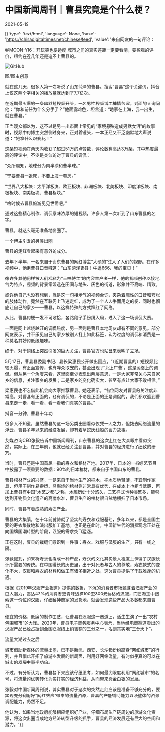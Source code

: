 # 中国新闻周刊｜曹县究竟是个什么梗？

2021-05-19

[{'type': 'text/html', 'language': None, 'base': 'https://chinadigitaltimes.net/chinese/feed', 'value': '来自网友的一句评论：



@MOON-Y16：开玩笑也要适度 城市之间的真实差距一定要看清，要客观的评价，纽约在近几年还是追不上曹县的。



![GitHub](https://mmbiz.qpic.cn/mmbiz_jpg/Zibeuu43K6ehuSgVBHATK0AbeA1668pPyzhOtzdgBicQ5Tc4nDme5IsIYSBlVUN2Cqbx8JVr67NS6v18yLDD3LbQ/640)

图/图虫创意

就在这几天，很多人第一次听说了山东菏泽的曹县。搜索“曹县”这个关键词，抖音上仅这两个字相关的播放量就达到了7.7亿次。

在近期最火爆的一条幽默短视频开头，一名男性视频博主神情苦涩，对面的人询问他：“你和前任为什么分手了？”他面露难色，坦言道：“她家在上海，我一出生，就在曹县。”

正当观众都以为，这不过是另一出市面上常见的“家境悬殊造成男默女泪”的故事时，视频中的博主突然侧过身来，正对着镜头，一本正经又不乏幽默地大声说道：“她拿什么跟我比！”

这条短视频在两天内收获了超过51万的点赞数，评论数也高达3万条，其中热度最高的评论中，不少是类似的对于曹县的调侃：

“众所周知，地球分为南半球和曹半球。”

“宁要曹县一张床，不要上海一套房。”

“世界八大板块：太平洋板块、欧亚板块、非洲板块、北美板块、印度洋板块、南极板块、南美板块、曹县板块。”

“啥时候去曹县旅游见见世面吧。”

通过这些精心制作、调侃意味浓厚的短视频，许多人第一次听到了山东曹县的名字。

曹县，就这么毫无准备地出圈了。

一个博主引发的另类出圈

曹县的走红看起来有意外的成分。

去年下半年，一名来自于山东曹县的网红博主“大硕的”进入了人们的视野。在许多视频中，他用曹县口音喊道：“山东菏泽曹县！牛逼666，我的宝贝！”



像许多其他同样被人们戏称为“土味博主”的内容生产者一样，他的视频创作以接地气为特点，视频的背景常常选在田间与地头、灰色的街道，形象并不高端、精致。

或许他自己也没有想到，就是这一句接地气的视频台词，夹杂着魔性的口音和夸张的肢体动作，竟然在互联网上飞速走红，成为了一个人人争而用之的梗，同时也彻底让自己的家乡——曹县，以这样特殊的方式蹿红了网络。

从此，曹县的梗一发不可收拾，各路段子手纷纷入局，进入了这一场调侃大赛。

一面是网上越烧越旺的调侃热度，另一面则是曹县本地网友却有不同的意见。部分网友表示，并不乐见自己的家乡被别人打上如此标签，认为过度的调侃和消费是一种莫名其妙的低级趣味。

终于，对于网络上突然引发的巨大关注，曹县官方也站出来表明了立场。

5月17日，曹县县委副书记、县长梁惠民公开做出回应，“（近期曹县的）短视频比较火爆，有正面宣传，也有哗众取宠的，甚至出现了‘北上广曹’，这是网络上的调侃。但从另一个角度来看，这里面至少表现出两层意思，一是大家非常关心来自家乡的信息，关注家乡的发展；二是家乡的变化确实大，甚至有点让大家不敢相信。”

梁惠民也不忘借此机会向大家推荐曹县。她还表示，“各位网友对曹县的关注度非常高，对曹县有正面的，也有调侃的，不论是正面的还是调侃的，我们都欢迎到曹县来走一走，看一看，看一看我们真实的曹县。”

抖音一分钟，曹县十年功

很多人不知道，虽然曹县的这一场另类出圈看似仅凭一人之力，但拨去网络流量的浮云，曹县多年以来的经济发展，却有着草蛇灰线般的蓄力故事。

艾媒咨询CEO张毅告诉中国新闻周刊，山东曹县的这次走红在大众眼中看似突然，实际上，在三年前，他就已经关注到曹县，并对曹县的经济进行了细致的研究。

当时，曹县还是中国首屈一指的寿衣和棺材产地。2017年，日本的一档综艺节目中披露了一项重要的数据：90%的日本棺材，都来自于中国山东的曹县。

曹县棺材产业的兴盛，一是来自于当地生产的桐木，桐木质地轻薄，不宜制作家具，但用于制作易搬运、易燃烧的棺材则非常具有优势，在成本上也相当低廉，再加上曹县有中国“木艺之都”之称，木雕历史十分悠久，工艺样式也种类繁多，能够达到非物质文化遗产的高度水准，曹县生产的棺材很自然地横扫了日本市场。

同时，曹县有着成熟的寿衣产业。

曹县的大集镇，在十年前就铸就了坚实的寿衣和戏服基础，多年以来，都是全国主要的寿衣集散地和演出服加工基地。也正是在此时，中国新生代的消费观念正处在向国牌国潮转型的阶段，汉服的需求突飞猛涨。

正在这时，曹县的裁缝们意识到一件事：寿衣、戏服与汉服的生产，只有一线之隔。

张毅提到，如果将寿衣也看成一种产品，寿衣的文化其实最大程度上保留了汉服设计所需要的传统。在中国漫长的历史里，出于对死者与古人的尊敬，寿衣款式的变化不大，汉服和寿衣的材料和做工有诸多相近之处，这为曹县提供了千载难逢的机遇。

根据《2019年汉服产业报道》提供的数据，下沉的消费者市场蕴含着汉服产业的巨大潜力，高达42%的消费者更青睐选择100至300元价格的汉服，而在淘宝中搜索这一价位的汉服，仔细留神商家的发货地，就会发现这些产品大多数都来自曹县。

便宜的价格，低廉的制作工艺，让曹县在汉服这一赛道上，活生生演了一出“农村包围城市”的大戏。2020年，曹县电子商务服务中心表示，当地经电商渠道卖出的汉服产品已经占据到全国汉服线上销售额的三分之一，名副其实地“三分天下”。

流量大潮过去之后

城市借助新媒体的流量出圈，已不是新闻。西安、长沙都纷纷跻身“网红城市”的行列，并且借此开拓了旅游业发展的新局面，利用好网络流量，有时似乎真的可以在城市的发展中事半功倍。

不过，有分析认为，曹县接下来应该仔细思考，如何最大限度利用“网红城市”的名号，将流量的优势转化为实打实的经济利益，从而带来真金白银的发展。

张毅对中国新闻周刊说，其实曹县对于这次的突然走红应该是准备不够充分的，要实现充分利用好“网红效应”带来的流量资源，曹县的产能辅助能力以及整体的资源调配能力，仍然不足。

他认为，如果当地政府能够相应组织好产业，仔细布局生产链周边的旅游文化资源，将这次出圈当成地方经济转型升级的抓手，曹县的经济发展还有巨大的空间和潜力。'}]